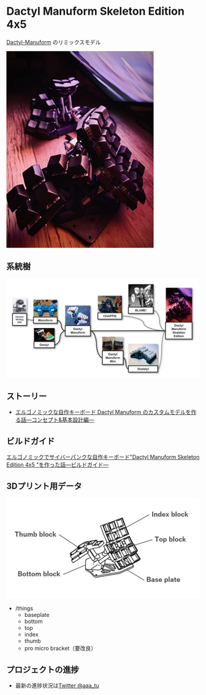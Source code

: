 # Dactyl Manuform Skeleton Edition 4x5

[Dactyl-Manuform](https://github.com/tshort/dactyl-keyboard) のリミックスモデル

<img src="image3.jpeg" style="zoom: 50%;" >

## 系統樹

![image5](image5.jpg)

## ストーリー

- [エルゴノミックな自作キーボード Dactyl Manuform のカスタムモデルを作る話—コンセプト&基本設計編—](https://www.creativity-ape.com/entry/2021/03/13/080000)

## ビルドガイド

[エルゴノミックでサイバーパンクな自作キーボード"Dactyl Manuform Skeleton Edition 4x5 "を作った話—ビルドガイド—](https://www.creativity-ape.com/entry/2021/06/18/121519)

## 3Dプリント用データ

![image4](image4.jpg)

- /things
  - baseplate
  - bottom
  - top
  - index
  - thumb
  - pro micro bracket（要改良）

## プロジェクトの進捗

- 最新の進捗状況は[Twitter @aaa_tu](https://twitter.com/aaa_tu/status/1351311085035429888?s=20)



